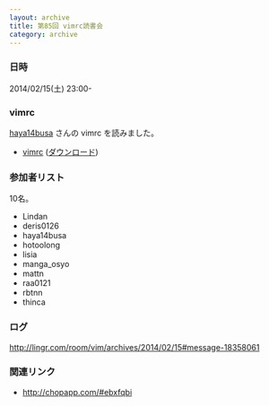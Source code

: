 ```yaml
---
layout: archive
title: 第85回 vimrc読書会
category: archive
---
```


### 日時
2014/02/15(土) 23:00-

### vimrc
[haya14busa](https://github.com/haya14busa) さんの vimrc を読みました。

- [vimrc](https://github.com/haya14busa/dotfiles/blob/be8937e097af4666a4057090b79792acc137fca1/.vimrc) ([ダウンロード](https://raw.github.com/haya14busa/dotfiles/be8937e097af4666a4057090b79792acc137fca1/.vimrc))

### 参加者リスト

10名。

- Lindan
- deris0126
- haya14busa
- hotoolong
- lisia
- manga_osyo
- mattn
- raa0121
- rbtnn
- thinca

### ログ
<http://lingr.com/room/vim/archives/2014/02/15#message-18358061>

### 関連リンク
- <http://chopapp.com/#ebxfqbi>
